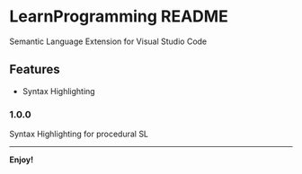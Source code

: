 # LearnProgramming README

Semantic Language Extension for Visual Studio Code

## Features

* Syntax Highlighting

### 1.0.0

Syntax Highlighting for procedural SL

-----------------------------------------------------------------------------------------------------------

**Enjoy!**
